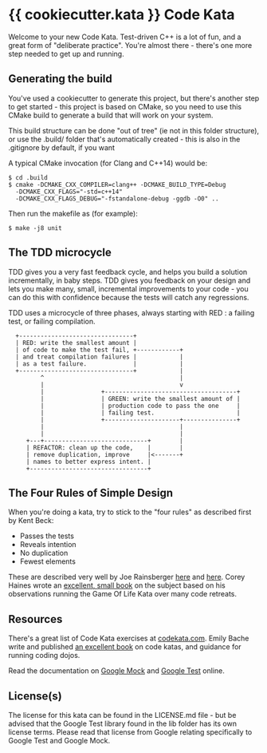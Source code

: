 # {{ cookiecutter.kata }} Code Kata

Welcome to your new Code Kata.  Test-driven C++ is a lot of fun, and a
great form of "deliberate practice".  You're almost there - there's
one more step needed to get up and running.

## Generating the build

You've used a cookiecutter to generate this project, but there's
another step to get started - this project is based on CMake, so you
need to use this CMake build to generate a build that will work on
your system.

This build structure can be done "out of tree" (ie not in this folder
structure), or use the .build/ folder that's automatically created -
this is also in the .gitignore by default, if you want

A typical CMake invocation (for Clang and C++14) would be:

```
$ cd .build
$ cmake -DCMAKE_CXX_COMPILER=clang++ -DCMAKE_BUILD_TYPE=Debug
  -DCMAKE_CXX_FLAGS="-std=c++14"
  -DCMAKE_CXX_FLAGS_DEBUG="-fstandalone-debug -ggdb -O0" ..
```

Then run the makefile as (for example):

```
$ make -j8 unit
```

## The TDD microcycle

TDD gives you a very fast feedback cycle, and helps you build a
solution incrementally, in baby steps.  TDD gives you feedback on your
design and lets you make many, small, incremental improvements to your
code - you can do this with confidence because the tests will catch
any regressions.

TDD uses a microcycle of three phases, always starting with RED : a
failing test, or failing compilation.

```                                 
  +--------------------------------+
  | RED: write the smallest amount |
  | of code to make the test fail, +------------+
  | and treat compilation failures |            |
  | as a test failure.             |            |
  +--------------------------------+            |
         ^                                      |
         |                                      v
         |                +-------------------------------------+
         |                | GREEN: write the smallest amount of |
         |                | production code to pass the one     |
         |                | failing test.                       |
         |                +---------------------+---------------+
         |                                      |
         |                                      |
     +---+-----------------------------+        |
     | REFACTOR: clean up the code,    |        |
     | remove duplication, improve     |<-------+
     | names to better express intent. |
     +---------------------------------+
```

## The Four Rules of Simple Design

When you're doing a kata, try to stick to the "four rules" as
described first by Kent Beck:

- Passes the tests
- Reveals intention
- No duplication
- Fewest elements

These are described very well by Joe Rainsberger
[here](http://blog.jbrains.ca/permalink/the-four-elements-of-simple-design)
and
[here](http://blog.thecodewhisperer.com/permalink/putting-an-age-old-battle-to-rest/). Corey
Haines wrote an [excellent, small
book](https://leanpub.com/4rulesofsimpledesign) on the subject based
on his observations running the Game Of Life Kata over many code
retreats.

## Resources

There's a great list of Code Kata exercises at
[codekata.com](http://codekata.com/). Emily Bache write and published
[an excellent book](https://leanpub.com/codingdojohandbook) on code
katas, and guidance for running coding dojos.

Read the documentation on [Google
Mock](https://github.com/google/googletest/tree/master/googlemock/docs/v1_7)
and [Google
Test](https://github.com/google/googletest/tree/master/googletest/docs)
online.

## License(s)

The license for this kata can be found in the LICENSE.md file - but be
advised that the Google Test library found in the lib folder has its
own license terms. Please read that license from Google relating
specifically to Google Test and Google Mock.
